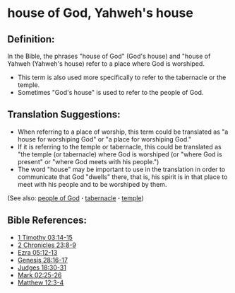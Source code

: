 # house of God, Yahweh's house #

## Definition: ##

In the Bible, the phrases "house of God" (God's house) and "house of Yahweh (Yahweh's house) refer to a place where God is worshiped.

* This term is also used more specifically to refer to the tabernacle or the temple.
* Sometimes "God's house" is used to refer to the people of God.

## Translation Suggestions: ##

* When referring to a place of worship, this term could be translated as "a house for worshiping God" or "a place for worshiping God."
* If it is referring to the temple or tabernacle, this could be translated as "the temple (or tabernacle) where God is worshiped (or "where God is present" or "where God meets with his people.")
* The word "house" may be important to use in the translation in order to communicate that God "dwells" there, that is, his spirit is in that place to meet with his people and to be worshiped by them.

(See also: [people of God](../kt/peopleofgod.md) **·** [tabernacle](../kt/tabernacle.md) **·** [temple](../kt/temple.md))

## Bible References: ##

* [1 Timothy 03:14-15](https://door43.org/en/bible/notes/1ti/03/14)
* [2 Chronicles 23:8-9](https://door43.org/en/bible/notes/2ch/23/08)
* [Ezra 05:12-13](https://door43.org/en/bible/notes/ezr/05/12)
* [Genesis 28:16-17](https://door43.org/en/bible/notes/gen/28/16)
* [Judges 18:30-31](https://door43.org/en/bible/notes/jdg/18/30)
* [Mark 02:25-26](https://door43.org/en/bible/notes/mrk/02/25)
* [Matthew 12:3-4](https://door43.org/en/bible/notes/mat/12/03)

